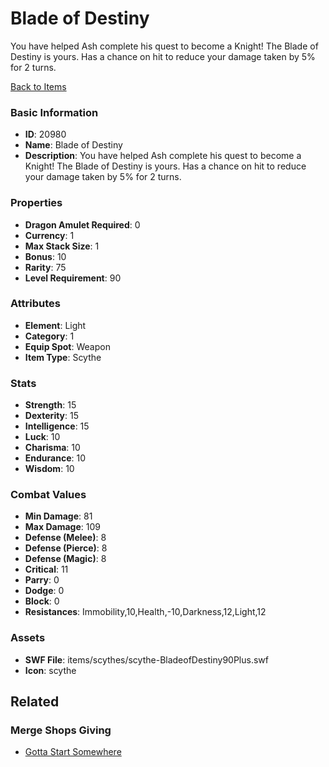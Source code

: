 # Blade of Destiny

You have helped Ash complete his quest to become a Knight! The Blade of Destiny is yours. Has a chance on hit to reduce your damage taken by 5% for 2 turns.

[Back to Items](../items.md)

### Basic Information

- **ID**: 20980
- **Name**: Blade of Destiny
- **Description**: You have helped Ash complete his quest to become a Knight! The Blade of Destiny is yours. Has a chance on hit to reduce your damage taken by 5% for 2 turns.

### Properties

- **Dragon Amulet Required**: 0
- **Currency**: 1
- **Max Stack Size**: 1
- **Bonus**: 10
- **Rarity**: 75
- **Level Requirement**: 90

### Attributes

- **Element**: Light
- **Category**: 1
- **Equip Spot**: Weapon
- **Item Type**: Scythe

### Stats

- **Strength**: 15
- **Dexterity**: 15
- **Intelligence**: 15
- **Luck**: 10
- **Charisma**: 10
- **Endurance**: 10
- **Wisdom**: 10

### Combat Values

- **Min Damage**: 81
- **Max Damage**: 109
- **Defense (Melee)**: 8
- **Defense (Pierce)**: 8
- **Defense (Magic)**: 8
- **Critical**: 11
- **Parry**: 0
- **Dodge**: 0
- **Block**: 0
- **Resistances**: Immobility,10,Health,-10,Darkness,12,Light,12

### Assets

- **SWF File**: items/scythes/scythe-BladeofDestiny90Plus.swf
- **Icon**: scythe

## Related

### Merge Shops Giving

- [Gotta Start Somewhere](../merge-shops/368-gotta-start-somewhere.md)


